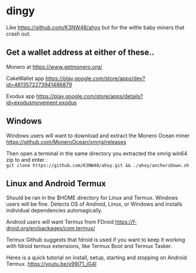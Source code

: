 # dingy

Like https://github.com/K3NW48/ahoy but for the wittle baby miners that crash out.

## Get a wallet address at either of these..

Monero at https://www.getmonero.org/

CakeWallet app https://play.google.com/store/apps/dev?id=4613572273941486879

Exodus app https://play.google.com/store/apps/details?id=exodusmovement.exodus

## Windows

Windows users will want to download and extract the Monero Ocean miner https://github.com/MoneroOcean/xmrig/releases

Then open a terminal in the same directory you extracted the xmrig win64 zip to and enter : \
`git clone https://github.com/K3NW48/ahoy.git && ./ahoy/anchorsDown.sh`

## Linux and Android Termux

Should be ran in the $HOME directory for Linux and Termux. Windows users will be fine.
Detects OS of Android, Linux, or Windows and installs individual dependencies automagically.

Android users will want Termux from FDroid https://f-droid.org/en/packages/com.termux/

Termux Github suggests that fdroid is used if you want to keep it working with fdroid termux extensions, like Termux Boot and Termux Tasker.

Heres is a quick tutorial on install, setup, starting and stopping on Android Termux.
https://youtu.be/x99l71_iG4I
